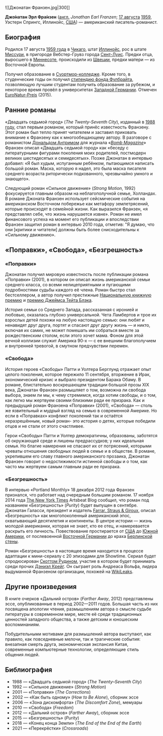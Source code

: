 ![[Джонатан Франзен.jpg|300]]

**Джо́натан Эрл Фра́нзен** ([англ.](https://ru.wikipedia.org/wiki/Английский_язык) *Jonathan Earl Franzen*; [17 августа](https://ru.wikipedia.org/wiki/17_августа) [1959](https://ru.wikipedia.org/wiki/1959_год), Уэстерн Спрингс, Иллинойс, [США](https://ru.wikipedia.org/wiki/США)) — американский писатель-романист.

## Биография

Родился 17 августа [1959 года](https://ru.wikipedia.org/wiki/1959_год) в [Чикаго](https://ru.wikipedia.org/wiki/Чикаго), штат [Иллинойс](https://ru.wikipedia.org/wiki/Иллинойс), рос в штате [Миссури](https://ru.wikipedia.org/wiki/Миссури_(штат)), в пригороде Вебстер-Грувз города [Сент-Луис](https://ru.wikipedia.org/wiki/Сент-Луис). Предки отца, выросшего в [Миннесоте](https://ru.wikipedia.org/wiki/Миннесота), происходили из [Швеции](https://ru.wikipedia.org/wiki/Швеция), предки матери — из Восточной Европы.

Получил образование в [Суортмор-колледже](https://ru.wikipedia.org/wiki/Суортмор-колледж). Кроме того, в студенческие годы он получил [стипендию фонда Фулбрайта](https://ru.wikipedia.org/wiki/Программа_Фулбрайта), позволяющую лучшим студентам получить образование за рубежом, и некоторое время провёл в университетах [Западной Германии](https://ru.wikipedia.org/wiki/Федеративная_Республика_Германии_(1949—1990)). Отмечен [EuroNatur-Preis](https://de.wikipedia.org/wiki/EuroNatur-Preis) (2015).

## Ранние романы

«Двадцать седьмой город» (*The Twenty-Seventh City*), изданный в [1988 году](https://ru.wikipedia.org/wiki/1988_год), стал первым романом, который принёс известность Франзену. Этот роман  был тепло принят читателем и заставил приковать внимание к Франзену как к многообещающему автору. В разговоре с романистом [Дональдом Антримом](https://en.wikipedia.org/wiki/Donald_Antrim) для журнала «*[Bomb Magazine](https://en.wikipedia.org/wiki/Bomb_(magazine))*» Франзен описал «Двадцать седьмой город» как «беседу с литературными  фигурами поколения моих родителей, постмодерн великих шестидесятых и  семидесятых». Позже Джонатан в интервью добавил: «Я был худым,  испуганным ребёнком, пытающимся написать большой роман. Маска, которую я надел, это была маска писателя среднего возраста риторически  подкованного, чрезвычайно умного и знающего».

Следующий роман «Сильное движение» (*Strong Motion*, 1992)  фокусируется главным образом на неблагополучной семье, Холландах. В  романе Джоната Франзен использует сейсмические события на американском  Восточном побережье как метафору землетрясений, которые происходят в  семейной жизни. Как выразился Франзен, «я представлял себе, что жизнь  нарушается извне». Роман не имел финансового успеха на момент его  публикации и впоследствии Франзен защитил роман в интервью 2010 года,  отметив: "Я думаю, что они [критики и читатели] должны быть более  снисходительны к «Сильному движению».

## «Поправки», «Свобода», «Безгрешность»

### «Поправки»

Джонатан получил мировую известность после публикации романа «Поправки» (2001), в котором он описал жизнь американской семьи среднего класса,  со всеми нелицеприятными и пугающими подробностями судьбы каждого её  члена. Роман быстро стал бестселлером, а автор получил престижные [Национальную книжную премию](https://ru.wikipedia.org/wiki/Национальная_книжная_премия) и [премию Джеймса Тейта Блэка](https://ru.wikipedia.org/wiki/Мемориальная_премия_Джеймса_Тейта_Блэка).

История семьи со Среднего Запада, рассказанная с иронией и  любовью, оказалась глубоко универсальной. Чета Ламбертов и трое их  взрослых детей похожи на любую настоящую семью: они любят и ненавидят  друг друга, портят и спасают друг другу жизнь — и никто, включая их  самих, не может помешать им собраться вместе за рождественским столом,  если этого хочет мама. Фоном для этой вечной коллизии служит Америка  90-х — с ее внешним благополучием и внутренней тревогой, в смутном  предчувствии перемен.

### «Свобода»

История героев «Свободы» Патти и Уолтера Берглунд отражает опыт целого  поколения, которое пережило 11 сентября, вторжение в Ирак, экономический кризис и выбрало президентом Барака Обаму. В романе, блистательно  воскрешающем традиции большой прозы XIX века, Джонатан Франзен  размышляет о том, возможна ли свобода выбора, знаем ли мы, к чему  стремимся, когда хотим свободы, и о том, как легко мы жертвуем своими  близкими ради ее призрака. Как и предыдущий роман Франзена «Поправки»  (2001), «Свобода» — столь же язвительный и мудрый взгляд на семью в  современной Америке. Но если в «Поправках» конфликт поколений так и  остаётся неразрешённым, новый роман- это история о детях, которые  победили отцов и не стали от этого счастливее.

Герои «Свободы» Патти и Уолтер демократичны, образованы,  заботятся об окружающей среде и лишены предрассудков; у них идеальная  семья. Но благие намерения не спасают их от потрясений, которыми чреваты отношения свободных людей в семье и в обществе. В романе, укрепившем  его славу главного американского прозаика, Джонатан Франзен говорит о  недостижимости истинной свободы и о том, как часто мы жертвуем самым  главным ради ее призрака.

### «Безгрешность»

В интервью «Portland Monthly» 18 декабря 2012 года Франзен признался, что работает над очередным большим романом. 17 ноября 2014 года [The New York Times](https://ru.wikipedia.org/wiki/The_New_York_Times) Artsbeat Blog сообщил, что роман под названием «Безгрешность» (*Purity*) будет выпущен в сентябре. Джонатан Галасси, президент и издатель [Farrar, Straus & Giroux](https://ru.wikipedia.org/w/index.php?title=Farrar,_Straus_%26_Giroux&action=edit&redlink=1), описал «Безгрешность» как многопоколенный американский эпос,  охватывающий десятилетия и континенты. В центре истории — жизнь молодой  американки, которая не знает, кто ее отец, и намеревается раскрыть его  личность. Повествование простирается от [США](https://ru.wikipedia.org/wiki/Соединённые_Штаты_Америки) до [Южной Америки](https://ru.wikipedia.org/wiki/Южная_Америка), от послевоенной [Восточной Германии](https://ru.wikipedia.org/wiki/Восточная_Германия_(регион)) до краха [Берлинской стены](https://ru.wikipedia.org/wiki/Берлинская_стена).

Роман «Безгрешность» в настоящее время находится в процессе  адаптации к мини-сериалу с 20 эпизодами для Showtime. Сериал будет  спродюсирован [Скоттом Рудином](https://ru.wikipedia.org/wiki/Рудин,_Скотт), участие в котором будет принимать среди прочих [Дэниэл Крейг](https://ru.wikipedia.org/wiki/Крейг,_Дэниел). Он сыграет роль Андреаса Вольфа, лидера выдуманной Франзеном организации, похожей на [WikiLeaks](https://ru.wikipedia.org/wiki/WikiLeaks).

## Другие произведения

В книге очерков «Дальний остров» (*Farther Away*, 2012) представлены эссе, опубликованные в период 2002—2011 годов.  Большая часть из них посвящена апологии чтения, размышлениям автора о  смысле судьбе литературы в современном мире, месте её среди традиционных ценностей западного общества, а также детским и юношеским  воспоминаниям.

Побудительными мотивами для размышлений автора выступают, как  правило, как повседневные мелочи, так и трагические события: внезапная  смерть друга, экономическая экспансия Китая, современные компьютерные  технологии, определяющие стиль общения людей.

## Библиография

- 1988 — «Двадцать седьмой город» (*The Twenty–Seventh City*)
- 1992 — «Сильное движение» (*Strong Motion*)
- 2001 — «Поправки» (*The Corrections*)
- 2002 — «Как быть одному» (*How to Be Alone*), сборник эссе
- 2006 — «Зона дискомфорта» (*The Discomfort Zone*), мемуары
- 2010 — «Свобода» (*Freedom*)
- 2012 — «Дальний остров» (*Farther Away*), сборник эссе
- 2015 — «Безгрешность» (*Purity*)
- 2018 — «Конец конца Земли» (*The End of the End of the Earth*)
- 2021 — «Перекрёстки» (*Crossroads*)